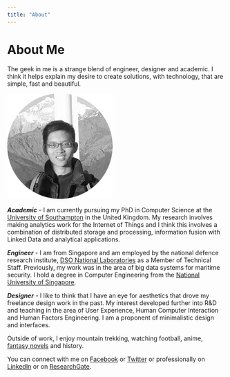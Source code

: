 ```yaml
---
title: "About"
---
```

# About Me

The geek in me is a strange blend of engineer, designer and academic. I think it helps explain my desire to create solutions, with technology, that are simple, fast and beautiful.

<div class="col-sm-6 col-md-4 pull-right">
    <img src="/img/profile_photo.png" alt="@ Annarpurna, Nepal">
</div>

**_Academic_** - I am currently pursuing my PhD in Computer Science at the [University of Southampton](http://www.ecs.soton.ac.uk/people/bles1g14) in the United Kingdom. My research involves making analytics  work for the Internet of Things and I think this involves a combination of distributed storage and processing, information fusion with Linked Data and analytical applications.

**_Engineer_** - I am from Singapore and am employed by the national defence research institute, [DSO National Laboratories](https://www.dso.org.sg/) as a Member of Technical Staff. Previously, my work was in the area of big data systems for maritime security. I hold a degree in Computer Engineering from the [National University of Singapore](https://www.comp.nus.edu.sg/undergraduates/award_commencement_halbrecht.html).

**_Designer_** - I like to think that I have an eye for aesthetics that drove my freelance design work in the past. My interest developed further into R&D and teaching in the area of User Experience, Human Computer Interaction and Human Factors Engineering. I am a proponent of minimalistic design and interfaces.

Outside of work, I enjoy mountain trekking, watching football, anime, [fantasy novels](https://www.goodreads.com/eugenesiow) and history.

You can connect with me on [Facebook](https://www.facebook.com/eugene.siow) or [Twitter](https://twitter.com/eugene_siow) or professionally on [LinkedIn](https://sg.linkedin.com/in/eugenesiow) or on [ResearchGate](https://www.researchgate.net/profile/Eugene_Siow).